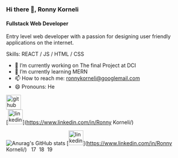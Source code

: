 
### Hi there 👋, Ronny Korneli
#### Fullstack Web Developer
Entry level web developer with a passion for designing user friendly applications on the internet.


Skills:   REACT / JS / HTML / CSS

- 🔭 I’m currently working on The final Project at DCI 
- 🌱 I’m currently learning MERN 
- 📫 How to reach me: ronnykorneli@googlemail.com 
- 😄 Pronouns: He 


[<img src='https://cdn.jsdelivr.net/npm/simple-icons@3.0.1/icons/github.svg' alt='github' height='40'>](https://github.com/RonnyKorneli)  
[<img src='https://cdn.jsdelivr.net/npm/simple-icons@3.0.1/icons/linkedin.svg' alt='linkedin' height='40'>](https://www.linkedin.com/in/Ronny Korneli/)  

![Anurag's GitHub stats](https://github-readme-stats.vercel.app/api?username=RonnyKorneli&hide=contribs,prs)
[<img src='https://cdn.jsdelivr.net/npm/simple-icons@3.0.1/icons/linkedin.svg' alt='linkedin' height='40'>](https://www.linkedin.com/in/Ronny Korneli/)  
17
​
18
​
19
